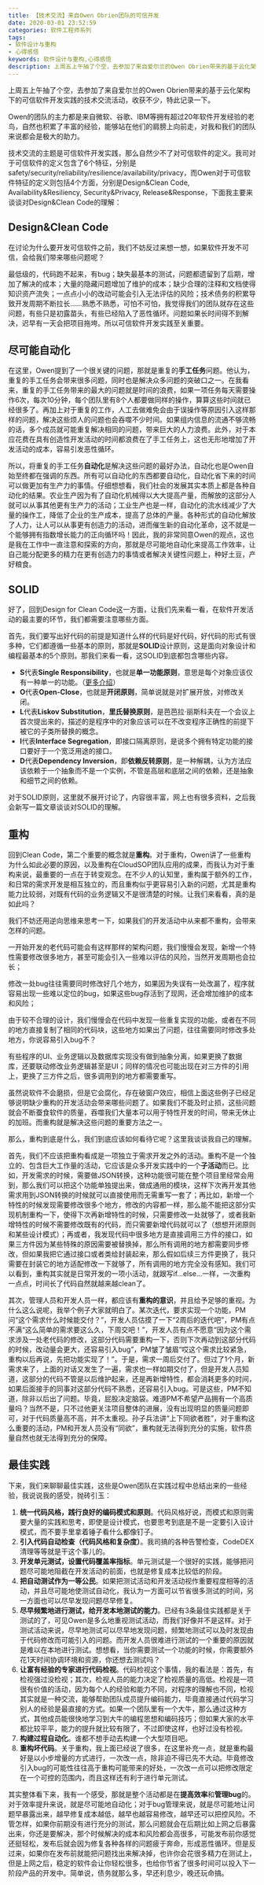 ```yaml
---
title: 【技术交流】来自Owen Obrien团队的可信开发
date: 2020-03-01 23:52:59
categories: 软件工程师系列
tags:
- 软件设计与重构
- 心得感悟
keywords: 软件设计与重构,心得感悟
description: 上周五上午抽了个空，去参加了来自爱尔兰的Owen Obrien带来的基于云化架构下的可信软件开发实践的技术交流活动，收获不少，特此记录一下。
---
```


上周五上午抽了个空，去参加了来自爱尔兰的Owen Obrien带来的基于云化架构下的可信软件开发实践的技术交流活动，收获不少，特此记录一下。


Owen的团队的主力都是来自微软、谷歌、IBM等拥有超过20年软件开发经验的老鸟，自然也积累了丰富的经验，能够站在他们的肩膀上向前走，对我和我们的团队来说都会是极大的助力。

技术交流的主题是可信软件开发实践，那么自然少不了对可信软件的定义。我司对于可信软件的定义包含了6个特征，分别是safety/security/reliability/resilience/availability/privacy，而Owen对于可信软件特征的定义则包括4个方面，分别是Design&Clean Code, Availability&Resiliency, Security&Privacy, Release&Response，下面我主要来谈谈对Design&Clean Code的理解：

## Design&Clean Code

在讨论为什么要开发可信软件之前，我们不妨反过来想一想，如果软件开发不可信，会给我们带来哪些问题呢？

最低级的，代码跑不起来，有bug；缺失最基本的测试，问题都遗留到了后期，增加了解决的成本；大量的隐藏问题增加了维护的成本；缺少合理的注释和文档使得知识资产流失；一点点小小的改动可能会引入无法评估的风险；技术债务的积累导致开发周期不断拉长……熟悉不熟悉，可怕不可怕，我觉得我们的团队就存在这些问题，有些只是初露苗头，有些已经陷入了恶性循环。问题如果长时间得不到解决，迟早有一天会把项目拖垮。所以可信软件开发实践至关重要。

## 尽可能自动化

在这里，Owen提到了一个很关键的问题，那就是重复的**手工任务**问题。他认为，重复的手工任务会带来很多问题，同时也是解决众多问题的突破口之一。在我看来，重复的手工任务带来的最大的问题就是时间的浪费，如果一项任务每天需要操作6次，每次10分钟，每个团队里有8个人都要做同样的操作，算算这些时间就已经很多了。再加上对于重复的工作，人工去做难免会由于误操作等原因引入这样那样的问题，解决这些烦人的问题也会吞噬不少时间。如果组内信息的流通不够流畅的话，多个成员就可能重复解决相同的问题，带来巨大的人力浪费。此外，对于本应花费在具有创造性开发活动的时间都浪费在了手工任务上，这也无形地增加了开发活动的成本，容易引发恶性循环。

所以，将重复的手工任务**自动化**是解决这些问题的最好办法，自动化也是Owen自始至终都在强调的东西。所有可以自动化的东西都要自动化，自动化省下来的时间可以做更加有生产力的事情。仔细想想看，我们社会的发展其实本质上都是各种自动化的结果。农业生产因为有了自动化机械得以大大提高产量，而解放的这部分人就可以从事其他更有生产力的活动；工业生产也是一样，自动化的流水线减少了大量的操作工，降低了企业的生产成本，提高了总体的产量。各种形式的自动化解放了人力，让人可以从事更有创造力的活动，进而催生新的自动化革命，这不就是一个能够拥有指数增长能力的正向循环吗！因此，我的非常同意Owen的观点，这也是我在工作中一直注意和探索的方向，那就是尽可能地自动化来提高工作效率，让自己能分配更多的精力在更有创造力的事情或者解决关键性问题上，种好土豆，产好粮食。

## SOLID

好了，回到Design for Clean Code这一方面，让我们先来看一看，在软件开发活动的最主要的环节，我们都需要注意哪些方面。

首先，我们要写出好代码的前提是知道什么样的代码是好代码，好代码的形式有很多种，它们都遵循一些基本的原则，那就是**SOLID**设计原则，这是面向对象设计和编程最基本的5个原则。那我们来看一看，这SOLID到底都包含哪些内容。

- **S**代表**Single Responsibility**，也就是**单一功能原则**，意思是每个对象应该仅有一种单一的功能。（[更多介绍][1]）
- **O**代表**Open-Close**，也就是**开闭原则**，简单说就是对扩展开放，对修改关闭。
- **L**代表**Liskov Substitution**，**里氏替换原则**，是芭芭拉·丽斯科夫在一个会议上首次提出来的，描述的是程序中的对象应该可以在不改变程序正确性的前提下被它的子类所替换的概念。
- **I**代表**Interface Segregation**，即接口隔离原则，是说多个拥有特定功能的接口要好于一个宽泛用途的接口。
- **D**代表**Dependency Inversion**，即**依赖反转原则**，是一种解耦，认为方法应该依赖于一个抽象而不是一个实例，不管是高层和底层之间的依赖，还是抽象和细节之间的依赖。

对于SOLID原则，这里就不展开讨论了，内容很丰富，网上也有很多资料，之后我会新写一篇文章谈谈对SOLID的理解。

## 重构

回到Clean Code，第二个重要的概念就是**重构**。对于重构，Owen讲了一些重构为什么如此必要的原因，以及重构在CloudSOP团队应用的成果，而我认为对于重构来说，最重要的一点在于转变观念。在不少人的认知里，重构属于额外的工作，和日常的需求开发是相互独立的，而且重构似乎更容易引入新的问题，尤其是重构能力比较弱，对既有代码的业务逻辑又不是很清楚的时候。让我们来看看，真的是如此吗？

我们不妨还用逆向思维来思考一下，如果我们的开发活动中从来都不重构，会带来怎样的问题。

一开始开发的老代码可能会有这样那样的架构问题，我们慢慢会发现，新增一个特性需要修改很多地方，甚至可能会引入一些难以评估的风险，当然开发周期也会拉长；

修改一处bug往往需要同时修改好几个地方，如果因为失误有一处改漏了，程序就容易出现一些难以定位的bug，如果这些bug存活到了现网，还会增加维护的成本和风险；

由于较不合理的设计，我们慢慢会在代码中发现一些重复实现的功能，或者在不同的地方直接复制了相同的代码块，这些地方如果出了问题，往往需要同时修改多处地方，你说容易引入bug不？

有些程序的UI、业务逻辑以及数据库实现没有做到抽象分离，如果更换了数据库，还要联动修改业务逻辑甚至是UI；同样的情况也可能出现在对三方件的引用上，更换了三方件之后，很多调用到的地方都需要重写。

虽然说软件不会磨损，但是它会腐化，存在破窗户效应，相信上面这些例子已经足够说明缺少重构的开发活动会带来哪些问题了。如果我们不能及时止损，这些问题就会不断蚕食软件的质量，吞噬我们大量本可以用于特性开发的时间，带来无休止的加班。而重构就是解决这些问题的重要方法之一。

那么，重构到底是什么，我们到底应该如何看待它呢？这里我谈谈我自己的理解。

首先，我们不应该把重构看成是一项独立于需求开发之外的活动。重构不是一个独立的、包含巨大工作量的活动，它应该是众多开发实践中的一个**子活动**而已。比如，开发需求的时候，需要做JSON转换，这种功能很可能在整个项目里经常会用到，那么我们可以把这个功能单独提出来，做成通用的模块，这样下次再开发其他需求用到JSON转换的时候就可以直接使用而无需重写一套了；再比如，新增一个特性的时候发现需要修改很多个地方，修改的内容都一样，那么能不能把这部分实现机制重构一下，使得下次再新增特性的时候，只需要修改一处就够了，或者我新增特性的时候不需要修改既有的代码，而只需要新增代码就可以了（想想开闭原则和某些设计模式）；再或者，我发现代码中很多地方是直接调用三方件的接口，如果三方件因为某些特殊的原因需要被替换掉，那么所有调用的地方都需要同步修改，但如果我把它通过接口或者类给封装起来，那么假如后续三方件更换了，我只需要在封装它的地方适配修改一下就够了，所有调用的地方完全没有感知。我们可以看到，重构其实就是日常开发的一项小活动，就跟写if...else...一样，一次重构一点点，时间长了代码自然就越来越clean了。

其次，管理人员和开发人员一样，都应该有**重构的意识**，并且给予足够的重视。为什么这么说呢，我举个例子大家就明白了。某次迭代，要求实现一个功能，PM问“这个需求什么时候能交付？”，开发人员估摸了一下“2周后的迭代吧”，PM有点不满“这么简单的需求要这么久，下周交吧！”，开发人员有点不愿意“因为这个需求涉及一处老代码的修改，这部分代码需要重构一下，否则下次再动到这部分代码的时候，改动量会更大，还容易引入bug”，PM皱了皱眉“哎这个需求比较紧急，重构以后再说，先把功能实现了！”。于是，需求一周后交付了。但过了1个月，新需求来了，上面的对话又发生了一遍，需求也一样如期交付了，但是开发人员知道，这部分的代码不管是以后维护起来，还是再新增特性，都会消耗更多的时间，如果后面接手的同事对这部分代码不熟悉，还容易引入bug。可是这些，PM不知道，除非以后出了问题。毕竟，屁股决定脑袋。难道PM不希望产品拥有一个高质量吗？当然不是，只不过他更关注项目整体的进展，没有出现明显的质量问题即可，对于代码质量高不高，并不太重视。孙子兵法讲“上下同欲者胜”，对于重构这么重要的活动，PM和开发人员没有“同欲”，重构就无法得到充分的实施，软件质量自然也就无法得到充分的保障。

## 最佳实践

下来，我们来聊聊最佳实践，这些是Owen团队在实践过程中总结出来的一些经验，我说说我的感受，抛砖引玉：

1. **统一代码风格，践行良好的编码模式和原则**。代码风格好说，而模式和原则需要大量的实践和思考，即使是设计模式，也要思考到底是不是一定要引入设计模式，而不要手里拿着锤子看什么都像钉子。
2. **引入代码自动检查（代码风格和复杂度）**。我司搞的各种告警检查，CodeDEX清理等等就是干这个事儿的。
3. **开发单元测试，设置代码覆盖率指标**。单元测试是一个很好的实践，能够把问题尽可能地阻截在开发活动的前面，也就是修复成本比较低的阶段。
4. **把自动测试作为一等公民**。如果把测试活动和开发活动视作重要程度相等的活动，并且尽可能地使测试自动化，我认为一方面可以节省很多测试的时间，另一方面也可以尽早发现问题尽早修复。
5. **尽早频繁地进行测试，给开发本地测试的能力**。已经有3条最佳实践都是关于测试的了，可见Owen是多么地重视测试活动，而我们好像并不是这样。对于测试活动来说，尽早地测试可以尽早地发现问题，频繁地测试可以及时发现由于代码修改而可能引入的问题。而开发人员很难进行测试的一个重要的原因就是难以在本地进行测试。想想看，当你需要测试一个功能的时候，你需要额外花1天时间协调环境和资源，你还想去测试吗？
6. **让富有经验的专家进行代码检视**。代码检视这个事情，我的看法是：首先，有检视强过没检视；其次，检视人员的能力决定了检视质量的高低。检视是一项很有价值的活动，因为每个人的经验和能力不同，对程序的理解也不同，检视其实就是一种交流，能够帮助团队成员提升编码能力，毕竟直接通过代码学习别人的经验是最直接的方式。如果一个团队里有一个大牛，那么通过这种方式，其他成员能很快地学习到大牛的编程思想和编码技巧；但如果大家的水平都比较平平，能力的提升就比较有限了，不过即使这样，也好过没有检视。
7. **构建过程自动化**。谁都不想手动去构建一个大型项目吧。
8. **重构坏代码**。关于重构，我上面已经说了很多，在这里补充一点，就是重构最好是以小步增量的方式进行，一次改一点，除非迫不得已先不大动。毕竟修改引入bug的可能性往往高于重构可能带来的好处，一次改一点可以把修改限定在一个可控的范围内，而且这样还有利于进行单元测试。

其实整体看下来，我有一个感受，那就是整个活动都是在**提高效率**和**管理bug**的。对于效率提升来说，就是尽可能地自动化；对于bug管理来说，就是尽可能地让问题早暴露出来，越早修复成本越低，越早也越容易修改，越早还可以把控风险。不管怎样，如果你前期没有进行充分的测试，那么问题就会在后期比如上网之后暴露出来，你还是要解决，那个时候解决的成本和风险都会高很多，可能发布前你感觉还挺轻松，发布后就会因为修复各种各样的问题疲于奔命，形成恶性循环。但是反过来，如果你在发布前就能把问题找出来解决掉，也许你会花很多精力在测试上，但是上网之后，稳定的软件会让你轻松很多，也给你节省了很多时间可以投入下一阶段产品的开发中。简单说，债务就那么多，早还利息少，晚还玩命搞。

  [1]: http://stillwaters.top/srp-principle